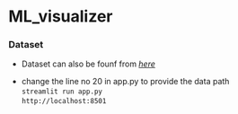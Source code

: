# ML_visualizer
    
### Dataset 
+ Dataset can also be founf from *[here](https://archive.ics.uci.edu/ml/datasets/Mushroom)*    


- change the line no 20 in app.py to provide the data path    
`streamlit run app.py`    
`http://localhost:8501`
